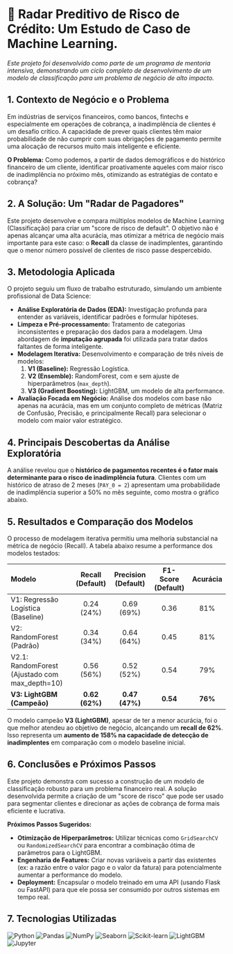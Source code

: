 # 🤖 Radar Preditivo de Risco de Crédito: Um Estudo de Caso de Machine Learning.

*Este projeto foi desenvolvido como parte de um programa de mentoria intensiva, demonstrando um ciclo completo de desenvolvimento de um modelo de classificação para um problema de negócio de alto impacto.*

## 1. Contexto de Negócio e o Problema

Em indústrias de serviços financeiros, como bancos, fintechs e especialmente em operações de cobrança, a inadimplência de clientes é um desafio crítico. A capacidade de prever quais clientes têm maior probabilidade de não cumprir com suas obrigações de pagamento permite uma alocação de recursos muito mais inteligente e eficiente.

**O Problema:** Como podemos, a partir de dados demográficos e do histórico financeiro de um cliente, identificar proativamente aqueles com maior risco de inadimplência no próximo mês, otimizando as estratégias de contato e cobrança?

## 2. A Solução: Um "Radar de Pagadores"

Este projeto desenvolve e compara múltiplos modelos de Machine Learning (Classificação) para criar um "score de risco de default". O objetivo não é apenas alcançar uma alta acurácia, mas otimizar a métrica de negócio mais importante para este caso: o **Recall** da classe de inadimplentes, garantindo que o menor número possível de clientes de risco passe despercebido.

## 3. Metodologia Aplicada

O projeto seguiu um fluxo de trabalho estruturado, simulando um ambiente profissional de Data Science:

* **Análise Exploratória de Dados (EDA):** Investigação profunda para entender as variáveis, identificar padrões e formular hipóteses.
* **Limpeza e Pré-processamento:** Tratamento de categorias inconsistentes e preparação dos dados para a modelagem. Uma abordagem de **imputação agrupada** foi utilizada para tratar dados faltantes de forma inteligente.
* **Modelagem Iterativa:** Desenvolvimento e comparação de três níveis de modelos:
    1.  **V1 (Baseline):** Regressão Logística.
    2.  **V2 (Ensemble):** RandomForest, com e sem ajuste de hiperparâmetros (`max_depth`).
    3.  **V3 (Gradient Boosting):** LightGBM, um modelo de alta performance.
* **Avaliação Focada em Negócio:** Análise dos modelos com base não apenas na acurácia, mas em um conjunto completo de métricas (Matriz de Confusão, Precisão, e principalmente Recall) para selecionar o modelo com maior valor estratégico.

## 4. Principais Descobertas da Análise Exploratória

A análise revelou que o **histórico de pagamentos recentes é o fator mais determinante para o risco de inadimplência futura**. Clientes com um histórico de atraso de 2 meses (`PAY_0 = 2`) apresentam uma probabilidade de inadimplência superior a 50% no mês seguinte, como mostra o gráfico abaixo.

## 5. Resultados e Comparação dos Modelos

O processo de modelagem iterativa permitiu uma melhoria substancial na métrica de negócio (Recall). A tabela abaixo resume a performance dos modelos testados:

| Modelo | Recall (Default) | Precision (Default) | F1-Score (Default) | Acurácia |
| :--- | :---: | :---: | :---: | :---: |
| V1: Regressão Logística (Baseline) | 0.24 (24%) | 0.69 (69%) | 0.36 | 81% |
| V2: RandomForest (Padrão) | 0.34 (34%) | 0.64 (64%) | 0.45 | 81% |
| V2.1: RandomForest (Ajustado com max_depth=10) | 0.56 (56%) | 0.52 (52%) | 0.54 | 79% |
| **V3: LightGBM (Campeão)** | **0.62 (62%)** | **0.47 (47%)** | **0.54** | **76%** |

O modelo campeão **V3 (LightGBM)**, apesar de ter a menor acurácia, foi o que melhor atendeu ao objetivo de negócio, alcançando um **recall de 62%**. Isso representa um **aumento de 158% na capacidade de detecção de inadimplentes** em comparação com o modelo baseline inicial.

## 6. Conclusões e Próximos Passos

Este projeto demonstra com sucesso a construção de um modelo de classificação robusto para um problema financeiro real. A solução desenvolvida permite a criação de um "score de risco" que pode ser usado para segmentar clientes e direcionar as ações de cobrança de forma mais eficiente e lucrativa.

**Próximos Passos Sugeridos:**
* **Otimização de Hiperparâmetros:** Utilizar técnicas como `GridSearchCV` ou `RandomizedSearchCV` para encontrar a combinação ótima de parâmetros para o LightGBM.
* **Engenharia de Features:** Criar novas variáveis a partir das existentes (ex: a razão entre o valor pago e o valor da fatura) para potencialmente aumentar a performance do modelo.
* **Deployment:** Encapsular o modelo treinado em uma API (usando Flask ou FastAPI) para que ele possa ser consumido por outros sistemas em tempo real.

## 7. Tecnologias Utilizadas
![Python](https://img.shields.io/badge/Python-3776AB?style=for-the-badge&logo=python&logoColor=white)
![Pandas](https://img.shields.io/badge/Pandas-2C2D72?style=for-the-badge&logo=pandas&logoColor=white)
![NumPy](https://img.shields.io/badge/NumPy-013243?style=for-the-badge&logo=numpy&logoColor=white)
![Seaborn](https://img.shields.io/badge/Seaborn-3776AB?style=for-the-badge&logo=seaborn&logoColor=white)
![Scikit-learn](https://img.shields.io/badge/scikit--learn-F7931E?style=for-the-badge&logo=scikit-learn&logoColor=white)
![LightGBM](https://img.shields.io/badge/LightGBM-4B0082?style=for-the-badge&logo=lightgbm&logoColor=white)
![Jupyter](https://img.shields.io/badge/Jupyter-F37626?style=for-the-badge&logo=Jupyter&logoColor=white)

